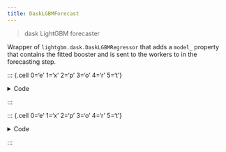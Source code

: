 ```yaml
---
title: DaskLGBMForecast
---
```


> dask LightGBM forecaster

Wrapper of `lightgbm.dask.DaskLGBMRegressor` that adds a `model_`
property that contains the fitted booster and is sent to the workers to
in the forecasting step.

::: {.cell 0=‘e’ 1=‘x’ 2=‘p’ 3=‘o’ 4=‘r’ 5=‘t’}

<details>
<summary>Code</summary>

``` python
import warnings

import lightgbm as lgb
```

</details>

:::

::: {.cell 0=‘e’ 1=‘x’ 2=‘p’ 3=‘o’ 4=‘r’ 5=‘t’}

<details>
<summary>Code</summary>

``` python
class DaskLGBMForecast(lgb.dask.DaskLGBMRegressor):
    if lgb.__version__ < "3.3.0":
        warnings.warn(
            "It is recommended to install LightGBM version >= 3.3.0, since "
            "the current LightGBM version might be affected by https://github.com/microsoft/LightGBM/issues/4026, "
            "which was fixed in 3.3.0"
        )

    @property
    def model_(self):
        return self.to_local()
```

</details>

:::

